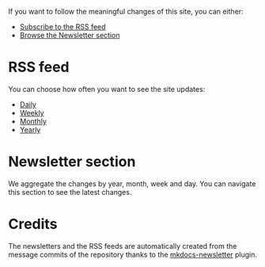 If you want to follow the meaningful changes of this site, you can either:

* [Subscribe to the RSS feed](#rss_feed)
* [Browse the Newsletter section](#newsletter_section)

# RSS feed

You can choose how often you want to see the site updates:

* [Daily](https://tylertitsworth.github.io/designing-the-dungeon/daily.xml)
* [Weekly](https://tylertitsworth.github.io/designing-the-dungeon/weekly.xml)
* [Monthly](https://tylertitsworth.github.io/designing-the-dungeon/monthly.xml)
* [Yearly](https://tylertitsworth.github.io/designing-the-dungeon/yearly.xml)

# Newsletter section

We aggregate the changes by year, month, week and day. You can navigate this section to
see the latest changes.

# Credits

The newsletters and the RSS feeds are automatically created from the message commits of
the repository thanks to the
[mkdocs-newsletter](https://lyz-code.github.io/mkdocs-newsletter/) plugin.

